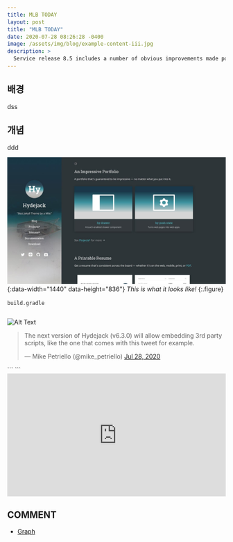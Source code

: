 ```yaml
---
title: MLB TODAY
layout: post
title: "MLB TODAY"
date: 2020-07-28 08:26:28 -0400
image: /assets/img/blog/example-content-iii.jpg
description: >
  Service release 8.5 includes a number of obvious improvements made possible by changes in the way the web works
---
```


## 배경
dss

## 개념
ddd

![Dark Mode](/assets/img/blog/dark-mode.jpg){:data-width="1440" data-height="836"}
*This is what it looks like!*
{:.figure}

`build.gradle`
```

```

![Alt Text](https://media.giphy.com/media/vFKqnCdLPNOKc/giphy.gif)

<script async src="//platform.twitter.com/widgets.js" charset="utf-8"></script>
<blockquote class="twitter-tweet" data-lang="en">
  <p lang="en" dir="ltr">
    The next version of Hydejack (v6.3.0) will allow embedding 3rd party scripts,
    like the one that comes with this tweet for example.
  </p>
  &mdash; Mike Petriello (@mike_petriello)
  <a href="https://twitter.com/mike_petriello/status/1287899731650322432">Jul 28, 2020</a>
</blockquote>
```
```
<style>.embed-container { position: relative; padding-bottom: 56.25%; height: 0; overflow: hidden; max-width: 100%; } .embed-container iframe, .embed-container object, .embed-container embed { position: absolute; top: 0; left: 0; width: 100%; height: 100%; }</style><div class='embed-container'><iframe src='https://www.youtube.com/embed/5yfB8-N57xY' frameborder='0' allowfullscreen></iframe></div>

## COMMENT
* [Graph]

[Graph]: https://gmlwjd9405.github.io/2018/08/13/data-structure-graph.html
